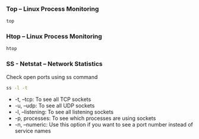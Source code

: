### Top – Linux Process Monitoring

```sh
top
```

### Htop – Linux Process Monitoring

```sh
htop
```

### SS - Netstat – Network Statistics

Check open ports using ss command

```sh
ss -l -t
```

- -t, –tcp: To see all TCP sockets
- -u, –udp: To see all UDP sockets
- -l, –listening: To see all listening sockets
- -p, processes: To see which processes are using sockets
- -n, –numeric: Use this option if you want to see a port number instead of service names
